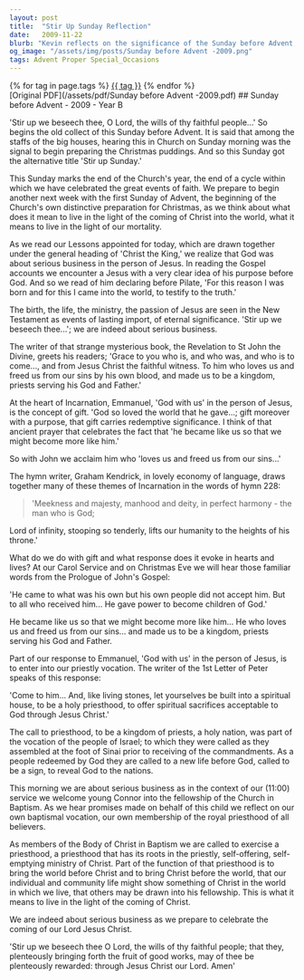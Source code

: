 ```yaml
---
layout: post
title:  "Stir Up Sunday Reflection"
date:   2009-11-22
blurb: "Kevin reflects on the significance of the Sunday before Advent, known as 'Stir Up Sunday'. He emphasizes the importance of preparing for the Incarnation and the serious business of living in the light of Christ's coming. The sermon ties the end of the Church's year to the themes of Christ the King, the gift of God's love, and our priestly vocation in response to the Incarnation."
og_image: "/assets/img/posts/Sunday before Advent -2009.png"
tags: Advent Proper Special_Occasions
---    
```

<div class="tag-pills">
    {% for tag in page.tags %}
    <a href="{{ site.baseurl }}/tag/{{ tag | slugify }}" class="tag-pill">{{ tag }}</a>
    {% endfor %}
</div>
[Original PDF](/assets/pdf/Sunday before Advent -2009.pdf)
## Sunday before Advent - 2009 - Year B

'Stir up we beseech thee, O Lord, the wills of thy faithful people...' So begins the old collect of this Sunday before Advent. It is said that among the staffs of the big houses, hearing this in Church on Sunday morning was the signal to begin preparing the Christmas puddings. And so this Sunday got the alternative title 'Stir up Sunday.'

This Sunday marks the end of the Church's year, the end of a cycle within which we have celebrated the great events of faith. We prepare to begin another next week with the first Sunday of Advent, the beginning of the Church's own distinctive preparation for Christmas, as we think about what does it mean to live in the light of the coming of Christ into the world, what it means to live in the light of our mortality.

As we read our Lessons appointed for today, which are drawn together under the general heading of 'Christ the King,' we realize that God was about serious business in the person of Jesus. In reading the Gospel accounts we encounter a Jesus with a very clear idea of his purpose before God. And so we read of him declaring before Pilate, 'For this reason I was born and for this I came into the world, to testify to the truth.'

The birth, the life, the ministry, the passion of Jesus are seen in the New Testament as events of lasting import, of eternal significance. 'Stir up we beseech thee...'; we are indeed about serious business.

The writer of that strange mysterious book, the Revelation to St John the Divine, greets his readers; 'Grace to you who is, and who was, and who is to come..., and from Jesus Christ the faithful witness. To him who loves us and freed us from our sins by his own blood, and made us to be a kingdom, priests serving his God and Father.'

At the heart of Incarnation, Emmanuel, 'God with us' in the person of Jesus, is the concept of gift. 'God so loved the world that he gave...; gift moreover with a purpose, that gift carries redemptive significance. I think of that ancient prayer that celebrates the fact that 'he became like us so that we might become more like him.'

So with John we acclaim him who 'loves us and freed us from our sins...'

The hymn writer, Graham Kendrick, in lovely economy of language, draws together many of these themes of Incarnation in the words of hymn 228:

> 'Meekness and majesty,
> manhood and deity,
> in perfect harmony -
> the man who is God;

Lord of infinity, stooping so tenderly, lifts our humanity to the heights of his throne.'

What do we do with gift and what response does it evoke in hearts and lives? At our Carol Service and on Christmas Eve we will hear those familiar words from the Prologue of John's Gospel:

'He came to what was his own but his own people did not accept him. But to all who received him... He gave power to become children of God.'

He became like us so that we might become more like him... He who loves us and freed us from our sins... and made us to be a kingdom, priests serving his God and Father.

Part of our response to Emmanuel, 'God with us' in the person of Jesus, is to enter into our priestly vocation. The writer of the 1st Letter of Peter speaks of this response:

'Come to him... And, like living stones, let yourselves be built into a spiritual house, to be a holy priesthood, to offer spiritual sacrifices acceptable to God through Jesus Christ.'

The call to priesthood, to be a kingdom of priests, a holy nation, was part of the vocation of the people of Israel; to which they were called as they assembled at the foot of Sinai prior to receiving of the commandments. As a people redeemed by God they are called to a new life before God, called to be a sign, to reveal God to the nations.

This morning we are about serious business as in the context of our (11:00) service we welcome young Connor into the fellowship of the Church in Baptism. As we hear promises made on behalf of this child we reflect on our own baptismal vocation, our own membership of the royal priesthood of all believers.

As members of the Body of Christ in Baptism we are called to exercise a priesthood, a priesthood that has its roots in the priestly, self-offering, self-emptying ministry of Christ. Part of the function of that priesthood is to bring the world before Christ and to bring Christ before the world, that our individual and community life might show something of Christ in the world in which we live, that others may be drawn into his fellowship. This is what it means to live in the light of the coming of Christ.

We are indeed about serious business as we prepare to celebrate the coming of our Lord Jesus Christ.

'Stir up we beseech thee O Lord, the wills of thy faithful people; that they, plenteously bringing forth the fruit of good works, may of thee be plenteously rewarded: through Jesus Christ our Lord. Amen'
